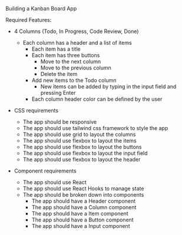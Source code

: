 Building a Kanban Board App

Required Features:

- 4 Columns (Todo, In Progress, Code Review, Done)

  - Each column has a header and a list of items
    - Each item has a title
    - Each item has three buttons
      - Move to the next column
      - Move to the previous column
      - Delete the item
    - Add new items to the Todo column
      - New items can be added by typing in the input field and pressing Enter
    - Each column header color can be defined by the user

- CSS requirements

  - The app should be responsive
  - The app should use tailwind css framework to style the app
  - The app should use grid to layout the columns
  - The app should use flexbox to layout the items
  - The app should use flexbox to layout the buttons
  - The app should use flexbox to layout the input field
  - The app should use flexbox to layout the header

- Component requirements
  - The app should use React
  - The app should use React Hooks to manage state
  - The app should be broken down into components
    - The app should have a Header component
    - The app should have a Column component
    - The app should have a Item component
    - The app should have a Button component
    - The app should have a Input component
